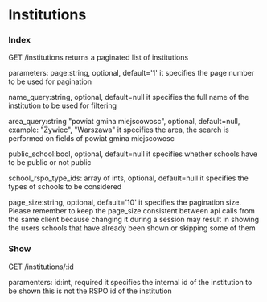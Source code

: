 # Institutions

### Index
GET /institutions 
returns a paginated list of institutions

parameters:
page:string, optional, default='1'
it specifies the page number to be used for pagination

name_query:string, optional, default=null
it specifies the full name of the institution to be used for filtering

area_query:string "powiat gmina miejscowosc", optional, default=null, example: "Żywiec", "Warszawa"
it specifies the area, the search is performed on fields of powiat gmina miejscowosc

public_school:bool, optional, default=null
it specifies whether schools have to be public or not public 

school_rspo_type_ids: array of ints, optional, default=null
it specifies the types of schools to be considered

page_size:string, optional, default='10'
it specifies the pagination size.
Please remember to keep the page_size consistent between api calls from the same client
because changing it during a session may result in showing the users schools that have already been shown or skipping some of them

### Show
GET /institutions/:id

paramenters:
id:int, required
it specifies the internal id of the institution to be shown
this is not the RSPO id of the institution
